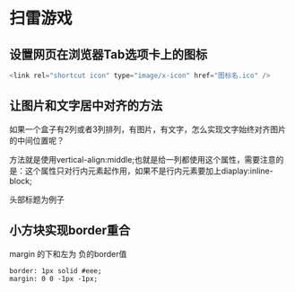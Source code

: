 # 扫雷游戏

## 设置网页在浏览器Tab选项卡上的图标

```javascript
<link rel="shortcut icon" type="image/x-icon" href="图标名.ico" />
```
## 让图片和文字居中对齐的方法
如果一个盒子有2列或者3列排列，有图片，有文字，怎么实现文字始终对齐图片的中间位置呢？ 

方法就是使用vertical-align:middle;也就是给一列都使用这个属性，需要注意的是：这个属性只对行内元素起作用，如果不是行内元素要加上diaplay:inline-block;

头部标题为例子

## 小方块实现border重合
margin 的下和左为 负的border值
```
border: 1px solid #eee;
margin: 0 0 -1px -1px;
```